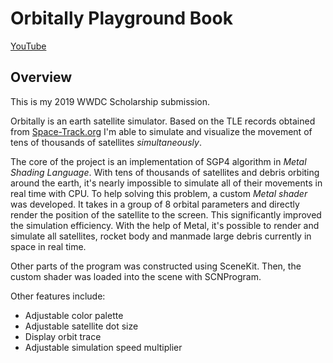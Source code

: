 #  Orbitally Playground Book #

[YouTube](https://www.youtube.com/watch?v=LrvdOtkK2WA)

## Overview ##

This is my 2019 WWDC Scholarship submission.

Orbitally is an earth satellite simulator. Based on the TLE records obtained from [Space-Track.org](https://www.space-track.org) I'm able to simulate and visualize the movement of tens of thousands of satellites *simultaneously*.

The core of the project is an implementation of SGP4 algorithm in *Metal Shading Language*. With tens of thousands of satellites and debris orbiting around the earth, it's nearly impossible to simulate all of their movements in real time with CPU. To help solving this problem, a custom *Metal shader* was developed. It takes in a group of 8 orbital parameters and directly render the position of the satellite to the screen. This significantly improved the simulation efficiency. With the help of Metal, it's possible to render and simulate all satellites, rocket body and manmade large debris currently in space in real time.

Other parts of the program was constructed using SceneKit. Then, the custom shader was loaded into the scene with SCNProgram.

Other features include:
- Adjustable color palette
- Adjustable satellite dot size
- Display orbit trace
- Adjustable simulation speed multiplier

